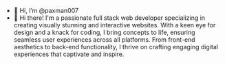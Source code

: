 - 👋 Hi, I’m @paxman007
- 👀 Hi there! I'm a passionate full stack web developer specializing in creating visually stunning and interactive websites.
  With a keen eye for design and a knack for coding, I bring concepts to life, ensuring seamless user experiences across all platforms.
  From front-end aesthetics to back-end functionality, I thrive on crafting engaging digital experiences that captivate and inspire.
  

<!---
paxman007/paxman007 is a ✨ special ✨ repository because its `README.md` (this file) appears on your GitHub profile.
You can click the Preview link to take a look at your changes.
--->
